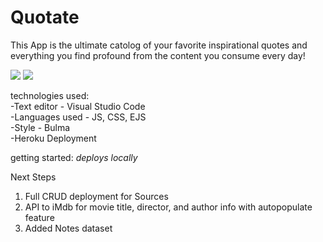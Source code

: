 # Quotate

This App is the ultimate catolog of your favorite inspirational quotes and everything you find profound from the content you consume every day!

<img src="https://i.imgur.com/BrkfVdY.png">
<img src="https://i.imgur.com/7w3CjCu.png">

  technologies used:<br>
  -Text editor - Visual Studio Code<br>
  -Languages used - JS, CSS, EJS<br>
  -Style - Bulma<br>
  -Heroku Deployment
  
  getting started: *deploys locally*
  
  Next Steps
  1. Full CRUD deployment for Sources
  2. API to iMdb for movie title, director, and author info with autopopulate feature
  3. Added Notes dataset 
    

